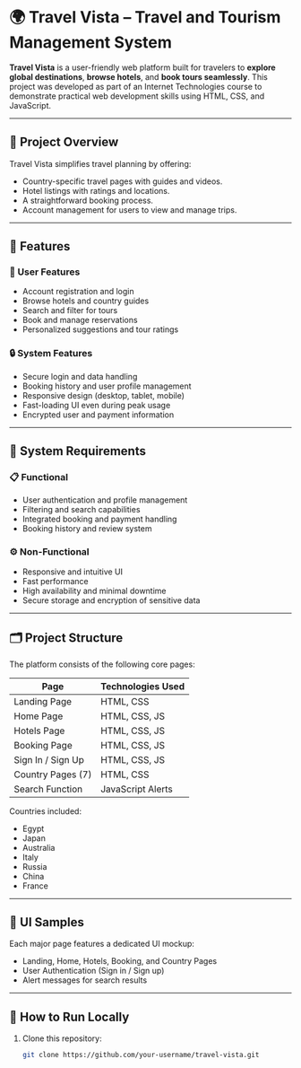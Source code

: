 # 🌍 Travel Vista – Travel and Tourism Management System

**Travel Vista** is a user-friendly web platform built for travelers to **explore global destinations**, **browse hotels**, and **book tours seamlessly**. This project was developed as part of an Internet Technologies course to demonstrate practical web development skills using HTML, CSS, and JavaScript.

---

## 🧭 Project Overview

Travel Vista simplifies travel planning by offering:
- Country-specific travel pages with guides and videos.
- Hotel listings with ratings and locations.
- A straightforward booking process.
- Account management for users to view and manage trips.

---

## 🔧 Features

### 👤 User Features
- Account registration and login
- Browse hotels and country guides
- Search and filter for tours
- Book and manage reservations
- Personalized suggestions and tour ratings

### 🔒 System Features
- Secure login and data handling
- Booking history and user profile management
- Responsive design (desktop, tablet, mobile)
- Fast-loading UI even during peak usage
- Encrypted user and payment information

---

## 🧪 System Requirements

### 📋 Functional
- User authentication and profile management
- Filtering and search capabilities
- Integrated booking and payment handling
- Booking history and review system

### ⚙️ Non-Functional
- Responsive and intuitive UI
- Fast performance
- High availability and minimal downtime
- Secure storage and encryption of sensitive data

---

## 🗂️ Project Structure

The platform consists of the following core pages:

| Page                  | Technologies Used       |
|-----------------------|--------------------------|
| Landing Page          | HTML, CSS               |
| Home Page             | HTML, CSS, JS           |
| Hotels Page           | HTML, CSS, JS           |
| Booking Page          | HTML, CSS, JS           |
| Sign In / Sign Up     | HTML, CSS, JS           |
| Country Pages (7)     | HTML, CSS               |
| Search Function       | JavaScript Alerts       |

Countries included:
- Egypt
- Japan
- Australia
- Italy
- Russia
- China
- France

---

## 📸 UI Samples

Each major page features a dedicated UI mockup:
- Landing, Home, Hotels, Booking, and Country Pages
- User Authentication (Sign in / Sign up)
- Alert messages for search results

---

## 🚀 How to Run Locally

1. Clone this repository:
   ```bash
   git clone https://github.com/your-username/travel-vista.git
